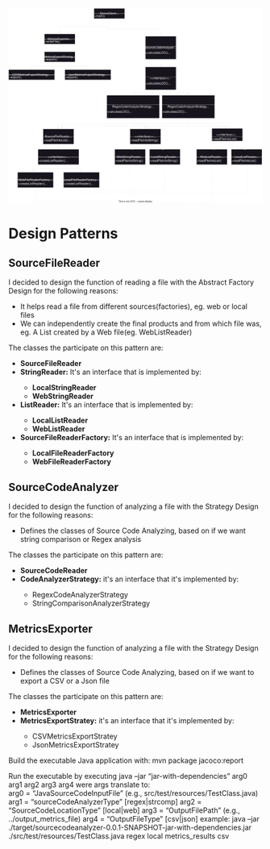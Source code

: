 <img src="ClassDiagram.drawio.svg">

# Design Patterns
<h2>SourceFileReader</h2>
<p>I decided to design the function of reading a file with the Abstract Factory Design for the following reasons:</p>
<ul>
	<li>It helps read a file from different sources(factories), eg. web or local files</li>
	<li>We can independently create the final products and from which file was, eg. A List created by a Web file(eg. WebListReader)</li>
</ul>
<p>The classes the participate on this pattern are:</p>
<ul>
	<li><b>SourceFileReader</b></li>
	<li><b>StringReader:</b> It's an interface that is implemented by:</li>
	<ul>
		<li><b>LocalStringReader</b></li>
		<li><b>WebStringReader</b></li>
	</ul>
	<li><b>ListReader:</b> It's an interface that is implemented by:</li>
	<ul>
		<li><b>LocalListReader</b></li>
		<li><b>WebListReader</b></li>
	</ul>
	<li><b>SourceFileReaderFactory:</b> It's an interface that is implemented by:</li>
	<ul>
		<li><b>LocalFileReaderFactory</b></li>
		<li><b>WebFileReaderFactory</b></li>
	</ul>
</ul>

<h2>SourceCodeAnalyzer</h2>
<p>I decided to design the function of analyzing a file with the Strategy Design for the following reasons:</p>
<ul>
	<li>Defines the classes of Source Code Analyzing, based on if we want string comparison or Regex analysis</li>
</ul>
<p>The classes the participate on this pattern are:</p>
<ul>
	<li><b>SourceCodeReader</b></li>
	<li><b>CodeAnalyzerStrategy:</b> it's an interface that it's implemented by:</li>
	<ul>
		<li>RegexCodeAnalyzerStrategy</li>
		<li>StringComparisonAnalyzerStrategy</li>
	</ul>
</ul>

<h2>MetricsExporter</h2>
<p>I decided to design the function of analyzing a file with the Strategy Design for the following reasons:</p>
<ul>
	<li>Defines the classes of Source Code Analyzing, based on if we want to export a CSV or a Json file</li>
</ul>
<p>The classes the participate on this pattern are:</p>
<ul>
	<li><b>MetricsExporter</b></li>
	<li><b>MetricsExportStratey:</b> it's an interface that it's implemented by:</li>
	<ul>
		<li>CSVMetricsExportStratey</li>
		<li>JsonMetricsExportStratey</li>
	</ul>
</ul>

Build the executable Java application with:
mvn package jacoco:report

Run the executable by executing
	java –jar “jar-with-dependencies” arg0 arg1 arg2 arg3 arg4
were args translate to: 	
	arg0 = “JavaSourceCodeInputFile” (e.g., src/test/resources/TestClass.java)
	arg1 = “sourceCodeAnalyzerType” [regex|strcomp]
	arg2 = “SourceCodeLocationType” [local|web]
	arg3 = “OutputFilePath” (e.g., ../output_metrics_file)
	arg4 = “OutputFileType” [csv|json]
example: 
	java –jar ./target/sourcecodeanalyzer-0.0.1-SNAPSHOT-jar-with-dependencies.jar ./src/test/resources/TestClass.java regex local metrics_results csv